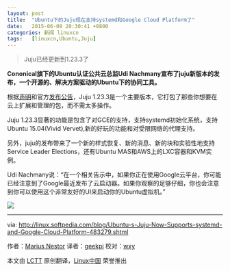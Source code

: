 ```yaml
---
layout: post
title:	"Ubuntu下的Juju现在支持systemd和Google Cloud Platform了"
date:	2015-06-08 20:30:41 +0800 
categories:	新闻 linuxcn 
tags:	[linuxcn,Ubuntu,Juju]
---
```




> 
> Juju已经更新到1.23.3了
> 
> 
> 


**Cononical旗下的Ubuntu认证公共云总监Udi Nachmany宣布了juju新版本的发布，一个开源的、解决方案驱动的Ubuntu下的协同工具。**


根据[声明](http://insights.ubuntu.com/2015/06/03/juju-support-for-google-cloud-platform/)和官方[发布公告](https://jujucharms.com/docs/devel/reference-release-notes)，Juju 1.23.3是一个主要版本，它打包了那些你想要在云上扩展和管理的包，而不需太多操作。


Juju 1.23.3显著的功能是包含了对GCE的支持，支持systemd初始化系统，支持Ubuntu 15.04(Vivid Vervet),新的好玩的功能和对受限网络的代理支持。


另外，juju的发布带来了一个新的样式恢复、新的消息、新的块和实验性地支持Service Leader Elections，还有Ubuntu MAS和AWS上的LXC容器和KVM实例。


Udi Nachmany说：“在一个相关告示中，如果你正在使用Google云平台，你可能已经注意到了Google最近发布了云启动器。如果你观察的足够仔细，你也会注意到你可以使用这个非常友好的UI来启动你的Ubuntu虚拟机。”


![](/Asserts/Images//attachment/album/201506/08/203043u3q215g37ye7qdsj.jpg)




---


via: <http://linux.softpedia.com/blog/Ubuntu-s-Juju-Now-Supports-systemd-and-Google-Cloud-Platform-483279.shtml>


作者：[Marius Nestor](http://news.softpedia.com/editors/browse/marius-nestor) 译者：[geekpi](https://github.com/geekpi) 校对：[wxy](https://github.com/wxy)


本文由 [LCTT](https://github.com/LCTT/TranslateProject) 原创翻译，[Linux中国](https://linux.cn/) 荣誉推出
